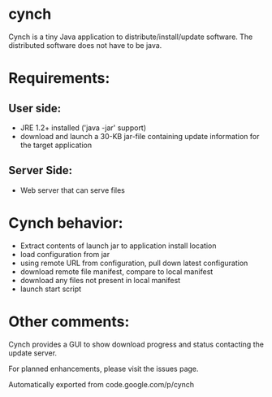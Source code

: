 # cynch

Cynch is a tiny Java application to distribute/install/update software. The distributed software does not have to be java.

Requirements:
=============
User side:
----------
* JRE 1.2+ installed ('java -jar' support)
* download and launch a 30-KB jar-file containing update information for the target application 

Server Side:
------------
* Web server that can serve files 

Cynch behavior:
===============
* Extract contents of launch jar to application install location
* load configuration from jar
* using remote URL from configuration, pull down latest configuration
* download remote file manifest, compare to local manifest
* download any files not present in local manifest
* launch start script 

Other comments:
===============
Cynch provides a GUI to show download progress and status contacting the update server.

For planned enhancements, please visit the issues page. 

Automatically exported from code.google.com/p/cynch
